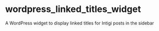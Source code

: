 wordpress_linked_titles_widget
==============================

A WordPress widget to display linked titles for Intigi posts in the sidebar